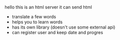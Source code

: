 hello 
this is an html server 
it can send html 
- translate a few words
- helps you to learn words
- has its own library (doesn't use some external api)
- can register user and keep date and progres